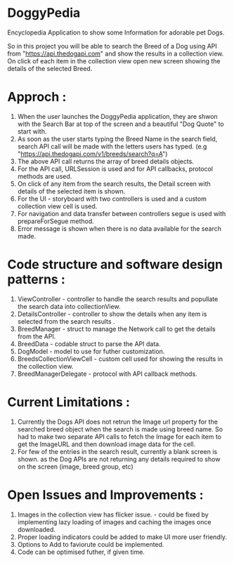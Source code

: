 # DoggyPedia

Encyclopedia Application to show some Information for adorable pet Dogs.

So in this project you will be able to search the Breed of a Dog using API from "https://api.thedogapi.com" and show the results in a collection view.
On click of each item in the collection view open new screen showing the details of the selected Breed.

# Approch  : 
1. When the user launches the DoggyPedia application, they are shwon with the Search Bar at top of the screen and a beautiful "Dog Quote" to start with.
2. As soon as the user starts typing the Breed Name in the search field, search API call will be made with the letters users has typed. (e.g "https://api.thedogapi.com/v1/breeds/search?q=A")
3. The above API call returns the array of breed details objects.
4. For the API call, URLSession is used and for API callbacks, protocol methods are used. 
5. On click of any item from the search results, the Detail screen with details of the selected item is shown.
6. For the UI - storyboard with two controllers is used and a custom collection view cell is used.
7. For navigation and data transfer between controllers segue is used with prepareForSegue method.
8. Error message is shown when there is no data available for the search made.

# Code structure and software design patterns : 
1. ViewController  - controller to handle the search results and popullate the search data into collectionView.
2. DetailsController - controller to show the details when any item is selected from the search results .
3. BreedManager -  struct  to manage the Network call to get the details from the API.
4. BreedData - codable struct to parse the API data.
5. DogModel - model to use for futher customization.
6. BreedsCollectionViewCell - custom cell used for showing the results in the collection view.
7. BreedManagerDelegate - protocol with API callback methods.

# Current Limitations : 
1. Currently the Dogs API does not retrun the Image url property for the searched breed object when the search is made using breed name. So had to make two separate API calls to fetch the Image for each item to get the ImageURL and then download image data for the cell.
2. For few of the entries in the search result, currently a blank screen is shown. as the Dog APIs are not returning any details required to show on the screen (image, breed group, etc) 

# Open Issues and Improvements : 
1. Images in the collection view has flicker issue. - could be fixed by implementing lazy loading of images and caching the images once downloaded.
2. Proper loading indicators could be added to make UI more user friendly.
3. Options to Add to faviorute could be implemented.
4. Code can be optimised futher, if given time.
